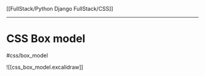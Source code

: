 [[FullStack/Python Django FullStack/CSS]]



---

# CSS Box model
#css/box_model

![[css_box_model.excalidraw]]























